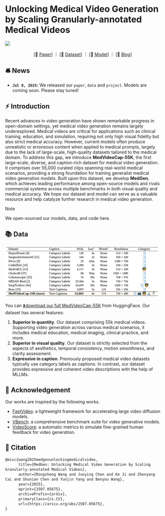 # Unlocking Medical Video Generation by Scaling Granularly-annotated Medical Videos
![](https://i.imgur.com/waxVImv.png)

<p align="center">
[📃 <a href="https://arxiv.org/abs/2507.05675" target="_blank">Paper</a>] ｜ [🤗 <a href="https://huggingface.co/datasets/FreedomIntelligence/MedVideoCap-55K" target="_blank">Dataset</a>] ｜ [🤗 <a href="https://huggingface.co/FreedomIntelligence/MedGen" target="_blank">Model</a>] ｜ [🚀 <a href="https://huggingface.co/blog/wangrongsheng/medvideocap-55k" target="_blank">Blog</a>]
</p>

## 🛎️ News

* **`Jul 8, 2025`:** We released our `paper`, `data` and `project`. Models are coming soon. Please stay tuned!

## ⚡ Introduction

Recent advances in video generation have shown remarkable progress in open-domain settings, yet medical video generation remains largely underexplored. Medical videos are critical for applications such as clinical training, education, and simulation, requiring not only high visual fidelity but also strict medical accuracy. However, current models often produce unrealistic or erroneous content when applied to medical prompts, largely due to the lack of large-scale, high-quality datasets tailored to the medical domain. To address this gap, we introduce **MedVideoCap-55K**, the first large-scale, diverse, and caption-rich dataset for medical video generation. It comprises over 55,000 curated clips spanning real-world medical scenarios, providing a strong foundation for training generalist medical video generation models. Built upon this dataset, we develop **MedGen**, which achieves leading performance among open-source models and rivals commercial systems across multiple benchmarks in both visual quality and medical accuracy.
We hope our dataset and model can serve as a valuable resource and help catalyze further research in medical video generation.

> [!NOTE]
> We open-sourced our models, data, and code here.

## 📚 Data

<div align="center">
<img src="./assets/data.png" alt="MedVideoCap-55K">
</div>

You can [⬇️download our full MedVideoCap-55K](https://huggingface.co/datasets/FreedomIntelligence/MedVideoCap-55K) from HuggingFace. Our dataset has several features:

1. **Superior in quantity**. Our dataset comprising 55k medical videos. Supporting video generation across various medical scenarios, it includes medical education, medical imaging, clinical practice, and more. 
2. **Superior in visual quality**. Our dataset is strictly selected from the aspects of aesthetics, temporal consistency, motion smoothness, and clarity assessment. 
3. **Expressive in caption**. Previously proposed medical video datasets typically use category labels as captions. In contrast, our dataset provides expressive and coherent video descriptions with the help of MLLMs.

## 🤩 Acknowledgement

Our works are inspired by the following works.

- [FastVideo](https://github.com/hao-ai-lab/FastVideo): a lightweight framework for accelerating large video diffusion models.
- [VBench](https://github.com/Vchitect/VBench): a comprehensive benchmark suite for video generative models.
- [VideoScore](https://github.com/TIGER-AI-Lab/VideoScore): a automatic metrics to simulate fine-grained human feedback for video generation.

## 📖 Citation
```
@misc{wang2025medgenunlockingmedicalvideo,
      title={MedGen: Unlocking Medical Video Generation by Scaling Granularly-annotated Medical Videos}, 
      author={Rongsheng Wang and Junying Chen and Ke Ji and Zhenyang Cai and Shunian Chen and Yunjin Yang and Benyou Wang},
      year={2025},
      eprint={2507.05675},
      archivePrefix={arXiv},
      primaryClass={cs.CV},
      url={https://arxiv.org/abs/2507.05675}, 
}
```
